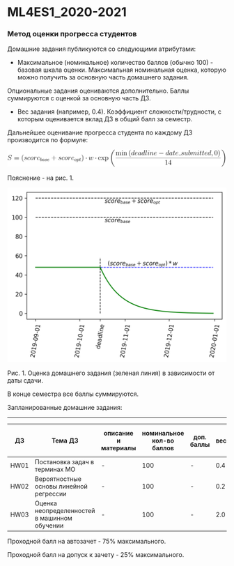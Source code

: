 # ML4ES1_2020-2021
### Метод оценки прогресса студентов

Домашние задания публикуются со следующими атрибутами:

- Максимальное (номинальное) количество баллов (обычно 100) - базовая шкала оценки. Максимальная номинальная оценка, которую можно получить за основную часть домашнего задания.

Опциональные задания оцениваются дополнительно. Баллы суммируются с оценкой за основную часть ДЗ.

- Вес задания (например, 0.4). Коэффициент сложности/трудности, с которым оценивается вклад ДЗ в общий балл за семестр.

Дальнейшее оценивание прогресса студента по каждому ДЗ производится по формуле:

<p align='center'>
    <img src="./img/formula.svg" />
</p>

Пояснение - на рис. 1.

![](./img/scoring.png)

Рис. 1. Оценка домашнего задания (зеленая линия) в зависимости от даты сдачи.



В конце семестра все баллы суммируются.

Запланированные домашние задания:

-------
| ДЗ | Тема ДЗ | описание и материалы | номинальное кол-во баллов | доп. баллы | вес | макс. возможный взвешенный балл |
| -- | ------- | -------------------- | ------------------------- | ---------- | --- | ------------------------------- |
| HW01 | Постановка задач в терминах МО | - | 100 | - | 0.4  | 40 |
| HW02 | Вероятностные основы линейной регрессии | - | 100 | - | 0.2  | 20 |
| HW03 | Оценка неопределенностей в машинном обучении | - | 100 | - | 2.0 | 200 |

Проходной балл на автозачет - 75% максимального.

Проходной балл на допуск к зачету - 25% максимального.